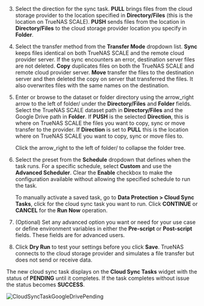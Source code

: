 ---
---

3. Select the direction for the sync task.
   **PULL** brings files from the cloud storage provider to the location specified in **Directory/Files** (this is the location on TrueNAS SCALE).
   **PUSH** sends files from the location in **Directory/Files** to the cloud storage provider location you specify in **Folder**.

4. Select the transfer method from the **Transfer Mode** dropdown list.
   **Sync** keeps files identical on both TrueNAS SCALE and the remote cloud provider server. If the sync encounters an error, destination server files are not deleted.
   **Copy** duplicates files on both the TrueNAS SCALE and remote cloud provider server.
   **Move** transfer the files to the destination server and then deleted the copy on server that transferred the files. It also overwrites files with the same names on the destination.

5. Enter or browse to the dataset or folder directory using the <span class="material-icons">arrow_right</span> arrow to the left of <span class="material-icons">folder</span>/ under the  **Directory/Files** and **Folder** fields.
   Select the TrueNAS SCALE dataset path in **Directory/Files** and the Google Drive path in **Folder**.
   If **PUSH** is the selected **Direction**, this is where on TrueNAS SCALE the files you want to copy, sync or move transfer to the provider.
   If **Direction** is set to **PULL** this is the location where on TrueNAS SCALE you want to copy, sync or move files to.

   Click the <span class="material-icons">arrow_right</span> to the left of <span class="material-icons">folder</span>/ to collapse the folder tree.

6. Select the preset from the **Schedule** dropdown that defines when the task runs.
   For a specific schedule, select **Custom** and use the **Advanced Scheduler**.
   Clear the **Enable** checkbox to make the configuration available without allowing the specified schedule to run the task.

   To manually activate a saved task, go to **Data Protection > Cloud Sync Tasks**, click <i class="fa fa-play" aria-hidden="true"></i> for the cloud sync task you want to run. Click **CONTINUE** or **CANCEL** for the **Run Now** operation.

7. (Optional) Set any advanced option you want or need for your use case or define environment variables in either the **Pre-script** or **Post-script** fields.
   These fields are for advanced users.

8. Click **Dry Run** to test your settings before you click **Save**.
   TrueNAS connects to the cloud storage provider and simulates a file transfer but does not send or receive data.

The new cloud sync task displays on the **Cloud Sync Tasks** widget with the status of **PENDING** until it completes.
If the task completes without issue the status becomes **SUCCESS**.

![CloudSyncTaskGoogleDrivePending](/images/SCALE/23.10/CloudSyncTaskGoogleDrivePending.png "Pending Cloud Sync Task")
